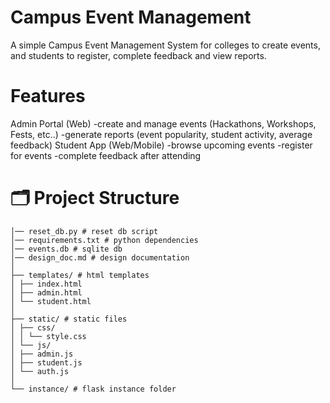 # Campus Event Management

A simple Campus Event Management System for colleges to create events, and students to register, complete feedback and view reports. 

# Features 
Admin Portal (Web) 
-create and manage events (Hackathons, Workshops, Fests, etc..)
-generate reports (event popularity, student activity, average feedback) 
Student App (Web/Mobile) 
-browse upcoming events 
-register for events 
-complete feedback after attending 

 # 🗂️ Project Structure 
```│── app.py # main flask app 
│── reset_db.py # reset db script
│── requirements.txt # python dependencies 
│── events.db # sqlite db 
│── design_doc.md # design documentation 
│
├── templates/ # html templates 
│ ├── index.html 
│ ├── admin.html 
│ └── student.html 
│ 
├── static/ # static files 
│ ├── css/
│ │ └── style.css 
│ └── js/
│ ├── admin.js 
│ ├── student.js 
│ └── auth.js 
│ 
└── instance/ # flask instance folder
